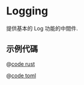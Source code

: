# Logging

提供基本的 Log 功能的中間件.

## 示例代碼


<CodeGroup>
  <CodeGroupItem title="main.rs" active>

@[code rust](../../../../codes/logging/src/main.rs)

  </CodeGroupItem>
  <CodeGroupItem title="Cargo.toml">

@[code toml](../../../../codes/logging/Cargo.toml)

  </CodeGroupItem>
</CodeGroup>